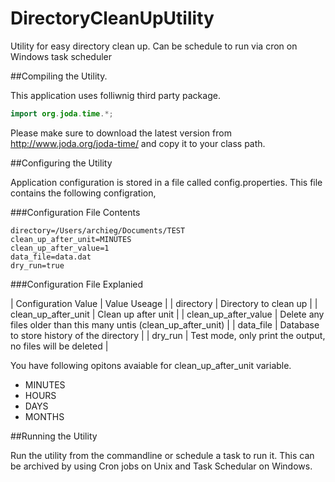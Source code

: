 # DirectoryCleanUpUtility

Utility for easy directory clean up. Can be schedule to run via cron on Windows task scheduler

##Compiling the Utility.

This application uses folliwnig third party package.

```java
import org.joda.time.*;
```
Please make sure to download the latest version from http://www.joda.org/joda-time/ and copy it to your class path.

##Configuring the Utility

Application configuration is stored in a file called config.properties. This file contains the following configration,

###Configuration File Contents

```properties
directory=/Users/archieg/Documents/TEST
clean_up_after_unit=MINUTES
clean_up_after_value=1
data_file=data.dat
dry_run=true
```

###Configuration File Explanied

| Configuration Value | Value Useage |
| directory | Directory to clean up |
| clean_up_after_unit | Clean up after unit |
| clean_up_after_value | Delete any files older than this many untis (clean_up_after_unit) |
| data_file | Database to store history of the directory |
| dry_run | Test mode, only print the output, no files will be deleted |

You have following opitons avaiable for clean_up_after_unit variable.
* MINUTES
* HOURS
* DAYS
* MONTHS

##Running the Utility

Run the utility from the commandline or schedule a task to run it. This can be archived by using Cron jobs on Unix and Task Schedular on Windows.
